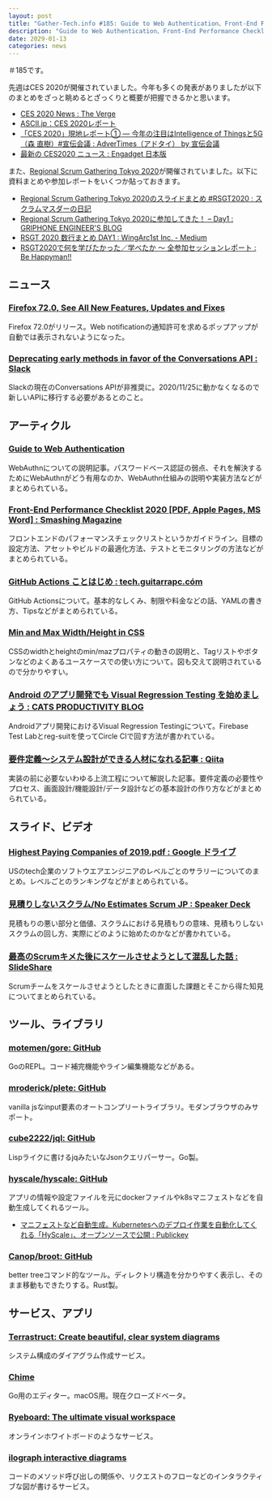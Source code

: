 ```yaml
---
layout: post
title: "Gather-Tech.info #185: Guide to Web Authentication、Front-End Performance Checklist 2020、見積りしないスクラム/No Estimates Scrum JP など"
description: "Guide to Web Authentication、Front-End Performance Checklist 2020、見積りしないスクラム/No Estimates Scrum JP など"
date: 2029-01-13
categories: news
---
```


＃185です。

先週はCES 2020が開催されていました。今年も多くの発表がありましたが以下のまとめをざっと眺めるとざっくりと概要が把握できるかと思います。

- [CES 2020 News : The Verge](https://www.theverge.com/ces)
- [ASCII.jp：CES 2020レポート](https://ascii.jp/elem/000/002/002/2002992/)
- [「CES 2020」現地レポート① — 今年の注目はIntelligence of Thingsと5G（森 直樹）#宣伝会議 : AdverTimes（アドタイ） by 宣伝会議](https://www.advertimes.com/20200107/article305094/)
- [最新の CES2020 ニュース : Engadget 日本版](https://japanese.engadget.com/tag/CES2020)

また、[Regional Scrum Gathering Tokyo 2020](https://2020.scrumgatheringtokyo.org/)が開催されていました。以下に資料まとめや参加レポートをいくつか貼っておきます。

- [Regional Scrum Gathering Tokyo 2020のスライドまとめ #RSGT2020 : スクラムマスダーの日記](https://scrummasudar.hatenablog.com/entry/2020/01/08/222605)
- [Regional Scrum Gathering Tokyo 2020に参加してきた！ – Day1 : GRIPHONE ENGINEER'S BLOG](https://tech.griphone.co.jp/2020/01/09/rsgt2020-day1/)
- [RSGT 2020 数行まとめ DAY1 : WingArc1st Inc. - Medium](https://medium.com/wingarc/rsgt-2020-%E3%81%B5%E3%82%8A%E3%81%8B%E3%81%88%E3%82%8A-day1-8c6accb9fa68)
- [RSGT2020で何を学びたかった／学べたか ～ 全参加セッションレポート : Be Happyman!!](http://happyman.hatenablog.jp/entry/2020/01/12/165101)

## ニュース

### [Firefox 72.0, See All New Features, Updates and Fixes](https://www.mozilla.org/en-US/firefox/72.0/releasenotes/)

Firefox 72.0がリリース。Web notificationの通知許可を求めるポップアップが自動では表示されないようになった。

### [Deprecating early methods in favor of the Conversations API : Slack](https://api.slack.com/changelog/2020-01-deprecating-antecedents-to-the-conversations-api)

Slackの現在のConversations APIが非推奨に。2020/11/25に動かなくなるので新しいAPIに移行する必要があるとのこと。

## アーティクル

### [Guide to Web Authentication](https://webauthn.guide/)

WebAuthnについての説明記事。パスワードベース認証の弱点、それを解決するためにWebAuthnがどう有用なのか、WebAuthn仕組みの説明や実装方法などがまとめられている。

### [Front-End Performance Checklist 2020 [PDF, Apple Pages, MS Word] : Smashing Magazine](https://www.smashingmagazine.com/2020/01/front-end-performance-checklist-2020-pdf-pages/)

フロントエンドのパフォーマンスチェックリストというかガイドライン。目標の設定方法、アセットやビルドの最適化方法、テストとモニタリングの方法などがまとめられている。

### [GitHub Actions ことはじめ : tech.guitarrapc.cóm](https://tech.guitarrapc.com/entry/2020/01/06/071911)

GitHub Actionsについて。基本的なしくみ、制限や料金などの話、YAMLの書き方、Tipsなどがまとめられている。

### [Min and Max Width/Height in CSS](https://ishadeed.com/article/min-max-css/)

CSSのwidthとheightのmin/mazプロパティの動きの説明と、Tagリストやボタンなどのよくあるユースケースでの使い方について。図も交えて説明されているので分かりやすい。

### [Android のアプリ開発でも Visual Regression Testing を始めましょう : CATS PRODUCTIVITY BLOG](https://blog.ca-tech.studio/2020/visual-regression-testing-with-android/)

Androidアプリ開発におけるVisual Regression Testingについて。Firebase Test Labとreg-suitを使ってCircle CIで回す方法が書かれている。

### [要件定義～システム設計ができる人材になれる記事 : Qiita](https://qiita.com/Saku731/items/741fcf0f40dd989ee4f8)

実装の前に必要ないわゆる上流工程について解説した記事。要件定義の必要性やプロセス、画面設計/機能設計/データ設計などの基本設計の作り方などがまとめられている。

## スライド、ビデオ

### [Highest Paying Companies of 2019.pdf : Google ドライブ](https://drive.google.com/file/d/19ne7ccUdOWewD4rFDQjjnQEJDgsmgFID/view)

USのtech企業のソフトウエアエンジニアのレベルごとのサラリーについてのまとめ。レベルごとのランキングなどがまとめられている。

### [見積りしないスクラム/No Estimates Scrum JP : Speaker Deck](https://speakerdeck.com/martin_lover/no-estimates-scrum-jp)

見積もりの悪い部分と価値、スクラムにおける見積もりの意味、見積もりしないスクラムの回し方、実際にどのように始めたのかなどが書かれている。

### [最高のScrumキメた後にスケールさせようとして混乱した話 : SlideShare](https://www.slideshare.net/aratafuji/scrum-217782821)

Scrumチームをスケールさせようとしたときに直面した課題とそこから得た知見についてまとめられている。

## ツール、ライブラリ

### [motemen/gore: GitHub](https://github.com/motemen/gore)

GoのREPL。コード補完機能やライン編集機能などがある。

### [mroderick/plete: GitHub](https://github.com/mroderick/plete)

vanilla jsなinput要素のオートコンプリートライブラリ。モダンブラウザのみサポート。

### [cube2222/jql: GitHub](https://github.com/cube2222/jql)

Lispライクに書けるjqみたいなJsonクエリパーサー。Go製。

### [hyscale/hyscale: GitHub](https://github.com/hyscale/hyscale)

アプリの情報や設定ファイルを元にdockerファイルやk8sマニフェストなどを自動生成してくれるツール。

- [マニフェストなど自動生成。Kubernetesへのデプロイ作業を自動化してくれる「HyScale」、オープンソースで公開 : Publickey](https://www.publickey1.jp/blog/20/kuberneteshyscale.html)

### [Canop/broot: GitHub](https://github.com/Canop/broot)

better treeコマンド的なツール。ディレクトリ構造を分かりやすく表示し、そのまま移動もできたりする。Rust製。

## サービス、アプリ

### [Terrastruct: Create beautiful, clear system diagrams](https://terrastruct.com/)

システム構成のダイアグラム作成サービス。

### [Chime](https://www.chimehq.com/)

Go用のエディター。macOS用。現在クローズドベータ。

### [Ryeboard: The ultimate visual workspace](https://www.ryeboard.com/)

オンラインホワイトボードのようなサービス。

### [ilograph interactive diagrams](https://www.ilograph.com/)
コードのメソッド呼び出しの関係や、リクエストのフローなどのインタラクティブな図が書けるサービス。
